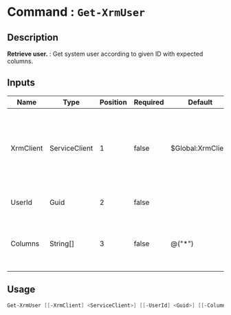 # Command : `Get-XrmUser` 

## Description

**Retrieve user.** : Get system user according to given ID with expected columns.

## Inputs

Name|Type|Position|Required|Default|Description
----|----|--------|--------|-------|-----------
XrmClient|ServiceClient|1|false|$Global:XrmClient|Xrm connector initialized to target instance. Use latest one by default. (Dataverse ServiceClient)
UserId|Guid|2|false||System user unique identifier.
Columns|String[]|3|false|@("*")|Specify expected columns to retrieve. (Default : all columns)


## Usage

```Powershell 
Get-XrmUser [[-XrmClient] <ServiceClient>] [[-UserId] <Guid>] [[-Columns] <String[]>] [<CommonParameters>]
``` 



